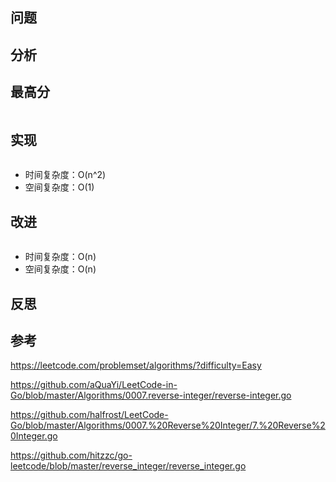 ## 问题


## 分析


## 最高分
```golang

```

## 实现
```golang

```
* 时间复杂度：O(n^2)
* 空间复杂度：O(1)

## 改进
```golang

```
* 时间复杂度：O(n)
* 空间复杂度：O(n)

## 反思

## 参考

https://leetcode.com/problemset/algorithms/?difficulty=Easy

https://github.com/aQuaYi/LeetCode-in-Go/blob/master/Algorithms/0007.reverse-integer/reverse-integer.go

https://github.com/halfrost/LeetCode-Go/blob/master/Algorithms/0007.%20Reverse%20Integer/7.%20Reverse%20Integer.go

https://github.com/hitzzc/go-leetcode/blob/master/reverse_integer/reverse_integer.go
